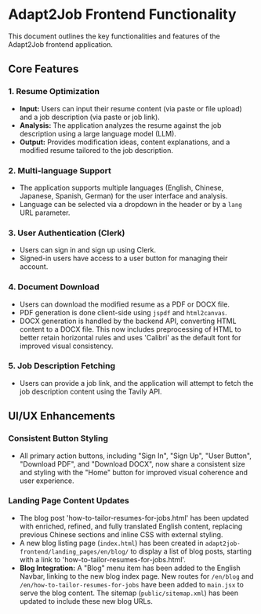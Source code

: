 # Adapt2Job Frontend Functionality

This document outlines the key functionalities and features of the Adapt2Job frontend application.

## Core Features

### 1. Resume Optimization
- **Input:** Users can input their resume content (via paste or file upload) and a job description (via paste or job link).
- **Analysis:** The application analyzes the resume against the job description using a large language model (LLM).
- **Output:** Provides modification ideas, content explanations, and a modified resume tailored to the job description.

### 2. Multi-language Support
- The application supports multiple languages (English, Chinese, Japanese, Spanish, German) for the user interface and analysis.
- Language can be selected via a dropdown in the header or by a `lang` URL parameter.

### 3. User Authentication (Clerk)
- Users can sign in and sign up using Clerk.
- Signed-in users have access to a user button for managing their account.

### 4. Document Download
- Users can download the modified resume as a PDF or DOCX file.
- PDF generation is done client-side using `jspdf` and `html2canvas`.
- DOCX generation is handled by the backend API, converting HTML content to a DOCX file. This now includes preprocessing of HTML to better retain horizontal rules and uses 'Calibri' as the default font for improved visual consistency.

### 5. Job Description Fetching
- Users can provide a job link, and the application will attempt to fetch the job description content using the Tavily API.

## UI/UX Enhancements

### Consistent Button Styling
- All primary action buttons, including "Sign In", "Sign Up", "User Button", "Download PDF", and "Download DOCX", now share a consistent size and styling with the "Home" button for improved visual coherence and user experience.

### Landing Page Content Updates
- The blog post 'how-to-tailor-resumes-for-jobs.html' has been updated with enriched, refined, and fully translated English content, replacing previous Chinese sections and inline CSS with external styling.
- A new blog listing page (`index.html`) has been created in `adapt2job-frontend/landing_pages/en/blog/` to display a list of blog posts, starting with a link to 'how-to-tailor-resumes-for-jobs.html'.
- **Blog Integration:** A "Blog" menu item has been added to the English Navbar, linking to the new blog index page. New routes for `/en/blog` and `/en/how-to-tailor-resumes-for-jobs` have been added to `main.jsx` to serve the blog content. The sitemap (`public/sitemap.xml`) has been updated to include these new blog URLs.
